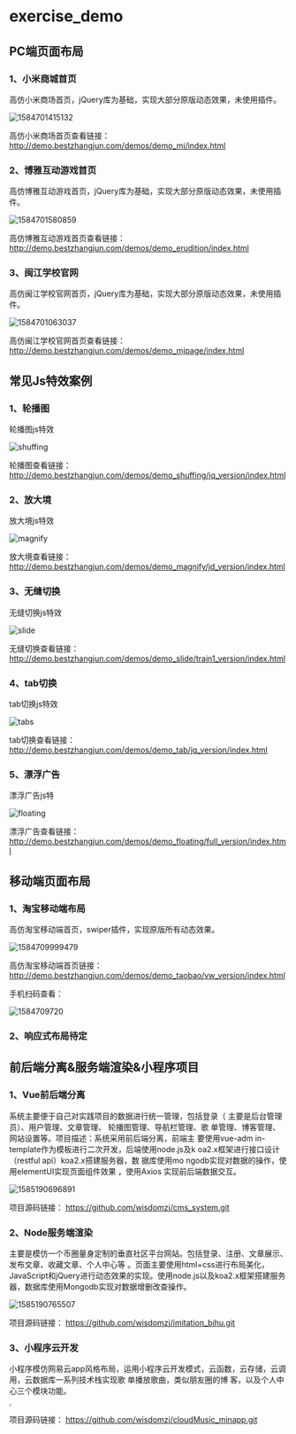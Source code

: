 # exercise_demo
## PC端页面布局

### 1、小米商城首页

 高仿小米商场首页，jQuery库为基础，实现大部分原版动态效果，未使用插件。 

![1584701415132]( http://demo.bestzhangjun.com/imgs/demos/1584701415132.png)

 高仿小米商场首页查看链接： http://demo.bestzhangjun.com/demos/demo_mi/index.html 



### 2、博雅互动游戏首页

 高仿博雅互动游戏首页，jQuery库为基础，实现大部分原版动态效果，未使用插件。 

![1584701580859](http://demo.bestzhangjun.com/imgs/demos/1584701580859.png)

高仿博雅互动游戏首页查看链接： http://demo.bestzhangjun.com/demos/demo_erudition/index.html 



### 3、闽江学校官网

 高仿闽江学校官网首页，jQuery库为基础，实现大部分原版动态效果，未使用插件。 

![1584701063037](http://demo.bestzhangjun.com/imgs/demos/1584701063037.png)

 高仿闽江学校官网首页查看链接： http://demo.bestzhangjun.com/demos/demo_mjpage/index.html 



## 常见Js特效案例

### 1、轮播图

轮播图js特效

![shuffing](http://demo.bestzhangjun.com/imgs/demos/shuffing.gif)

轮播图查看链接： http://demo.bestzhangjun.com/demos/demo_shuffing/jq_version/index.html 



### 2、放大境

放大境js特效

![magnify](http://demo.bestzhangjun.com/imgs/demos/magnify.gif)

放大境查看链接： http://demo.bestzhangjun.com/demos/demo_magnify/jd_version/index.html 



### 3、无缝切换

无缝切换js特效

![slide](http://demo.bestzhangjun.com/imgs/demos/slide.gif)

无缝切换查看链接： http://demo.bestzhangjun.com/demos/demo_slide/train1_version/index.html 



### 4、tab切换

tab切换js特效

![tabs](http://demo.bestzhangjun.com/imgs/demos/tabs.gif)

tab切换查看链接： http://demo.bestzhangjun.com/demos/demo_tab/jq_version/index.html 





### 5、漂浮广告

漂浮广告js特

![floating](http://demo.bestzhangjun.com/imgs/demos/floating.gif)

漂浮广告查看链接： http://demo.bestzhangjun.com/demos/demo_floating/full_version/index.html 



## 移动端页面布局

### 1、淘宝移动端布局

高仿淘宝移动端首页，swiper插件，实现原版所有动态效果。

![1584709999479](http://demo.bestzhangjun.com/imgs/demos/1584709999479.png)

高仿淘宝移动端首页链接： http://demo.bestzhangjun.com/demos/demo_taobao/vw_version/index.html  

手机扫码查看： 



![1584709720](http://demo.bestzhangjun.com/imgs/demos/1584709720.png)



### 2、响应式布局待定



## 前后端分离&服务端渲染&小程序项目



### 1、Vue前后端分离

系统主要便于自己对实践项目的数据进行统一管理，包括登录（ 主要是后台管理员）、用户管理、文章管理、 轮播图管理、导航栏管理、歌 单管理、博客管理、网站设置等。项目描述：系统采用前后端分离，前端主 要使用vue-adm in-template作为模板进行二次开发，后端使用node.js及k oa2.x框架进行接口设计（restful api）koa2.x搭建服务器，数 据库使用mo ngodb实现对数据的操作，使用elementUI实现页面组件效果 ，使用Axios 实现前后端数据交互。 

![1585190696891](http://demo.bestzhangjun.com/imgs/demos/cms.png)

项目源码链接： https://github.com/wisdomzj/cms_system.git



### 2、Node服务端渲染

主要是模仿一个币圈量身定制的垂直社区平台网站。包括登录、注册、文章展示、发布文章、收藏文章、个人中心等 。页面主要使用html+css进行布局美化，JavaScript和jQuery进行动态效果的实现。使用node.js以及koa2.x框架搭建服务器，数据库使用Mongodb实现对数据增删改查操作。

![1585190765507](http://demo.bestzhangjun.com/imgs/demos/bihu.png)

项目源码链接： https://github.com/wisdomzj/imitation_bihu.git



### 3、小程序云开发

小程序模仿网易云app风格布局，运用小程序云开发模式，云函数，云存储，云调用，云数据库一系列技术栈实现歌 单播放歌曲，类似朋友圈的博 客，以及个人中心三个模块功能。  

<img src="http://demo.bestzhangjun.com/imgs/demos/cloudmusic.jpg" style="zoom: 25%;" />

项目源码链接： https://github.com/wisdomzj/cloudMusic_minapp.git


